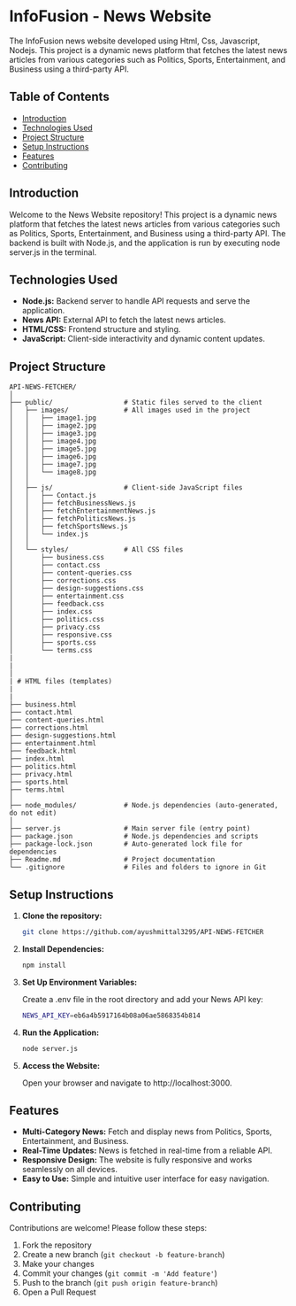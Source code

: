 # InfoFusion - News Website

The InfoFusion news website developed using Html, Css, Javascript, Nodejs. This project is a dynamic news platform that fetches the latest news articles from various categories such as Politics, Sports, Entertainment, and Business using a third-party API. 

## Table of Contents

- [Introduction](#introduction)
- [Technologies Used](#technologies-used)
- [Project Structure](#project-structure)
- [Setup Instructions](#setup-instructions)
- [Features](#features)
- [Contributing](#contributing)

## Introduction

Welcome to the News Website repository! This project is a dynamic news platform that fetches the latest news articles from various categories such as Politics, Sports, Entertainment, and Business using a third-party API. The backend is built with Node.js, and the application is run by executing node server.js in the terminal.

## Technologies Used

- **Node.js:** Backend server to handle API requests and serve the application.
- **News API:** External API to fetch the latest news articles.
- **HTML/CSS:** Frontend structure and styling.
- **JavaScript:** Client-side interactivity and dynamic content updates.

## Project Structure


```plaintext
API-NEWS-FETCHER/
│
├── public/                  # Static files served to the client
│   ├── images/              # All images used in the project
│   │   ├── image1.jpg
│   │   ├── image2.jpg
│   │   ├── image3.jpg
│   │   ├── image4.jpg
│   │   ├── image5.jpg
│   │   ├── image6.jpg
│   │   ├── image7.jpg
│   │   └── image8.jpg
│   │
│   ├── js/                  # Client-side JavaScript files
│   │   ├── Contact.js
│   │   ├── fetchBusinessNews.js
│   │   ├── fetchEntertainmentNews.js
│   │   ├── fetchPoliticsNews.js
│   │   ├── fetchSportsNews.js
│   │   └── index.js
│   │
│   └── styles/              # All CSS files
│       ├── business.css
│       ├── contact.css
│       ├── content-queries.css
│       ├── corrections.css
│       ├── design-suggestions.css
│       ├── entertainment.css
│       ├── feedback.css
│       ├── index.css
│       ├── politics.css
│       ├── privacy.css
│       ├── responsive.css
│       ├── sports.css
│       └── terms.css
|
|
│
| # HTML files (templates)
|
|
├── business.html               
├── contact.html       
├── content-queries.html  
├── corrections.html   
├── design-suggestions.html
├── entertainment.html      
├── feedback.html
├── index.html  
├── politics.html   
├── privacy.html    
├── sports.html
├── terms.html              
│
├── node_modules/            # Node.js dependencies (auto-generated, do not edit)
│
├── server.js                # Main server file (entry point)                                                 
├── package.json             # Node.js dependencies and scripts
├── package-lock.json        # Auto-generated lock file for dependencies
├── Readme.md                # Project documentation
└── .gitignore               # Files and folders to ignore in Git
```


## Setup Instructions

1. **Clone the repository:**

   ```bash
   git clone https://github.com/ayushmittal3295/API-NEWS-FETCHER
   ```
   
2. **Install Dependencies:**

   ```bash
   npm install
   ```

3. **Set Up Environment Variables:**

   Create a .env file in the root directory and add your News API key:
   ```bash
   NEWS_API_KEY=eb6a4b5917164b08a06ae5868354b814
   ```

4. **Run the Application:**

   ```bash
   node server.js
   ```

5. **Access the Website:**

   Open your browser and navigate to http://localhost:3000.

## Features

- **Multi-Category News:** Fetch and display news from Politics, Sports, Entertainment, and Business.
- **Real-Time Updates:** News is fetched in real-time from a reliable API.
- **Responsive Design:** The website is fully responsive and works seamlessly on all devices.
- **Easy to Use:** Simple and intuitive user interface for easy navigation.


## Contributing

Contributions are welcome! Please follow these steps:

1. Fork the repository
2. Create a new branch (`git checkout -b feature-branch`)
3. Make your changes
4. Commit your changes (`git commit -m 'Add feature'`)
5. Push to the branch (`git push origin feature-branch`)
6. Open a Pull Request
